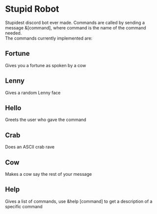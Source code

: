# Stupid Robot
Stupidest discord bot ever made. Commands are called by sending a message &\[command], where command is the name of the command needed.  
The commands currently implemented are:

## Fortune
Gives you a fortune as spoken by a cow

## Lenny
Gives a random Lenny face

## Hello
Greets the user who gave the command

## Crab
Does an ASCII crab rave

## Cow
Makes a cow say the rest of your message

## Help
Gives a list of commands, use &help \[command] to get a description of a specific command
